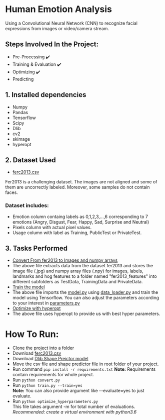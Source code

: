 
# Human Emotion Analysis

Using a Convolutional Neural Network (CNN) to recognize facial expressions from images or video/camera stream.

## Steps Involved In the Project:

- Pre-Processing :heavy_check_mark:
- Training & Evaluation :heavy_check_mark:
- Optimizing :heavy_check_mark:
- Predicting

## <a>1. Installed dependencies</a>

- Numpy
- Pandas
- Tensorflow
- Scipy
- Dlib
- cv2
- skimage
- hyperopt

## <a>2. Dataset Used</a>
- [ferc2013.csv](https://www.kaggle.com/c/challenges-in-representation-learning-facial-expression-recognition-challenge/data)

Fer2013 is a challenging dataset. The images are not aligned and some of them are uncorrectly labeled. Moreover, some samples do not contain faces.


### <a>Dataset includes:</a>
- Emotion column containg labels as 0,1,2,3,...,6 corresponding to 7 emotions (Angry, Disgust, Fear, Happy, Sad, Surprise and Neutral)
- Pixels column with actual pixel values.
- Usage column with label as Training, PublicTest or PrivateTest.

## <a>3. Tasks Performed</a>
- [Convert From fer2013 to Images and numpy arrays](convert.py)
- The above file extracts data from the dataset fer2013 and stores the image file (.jpg) and numpy array files (.npy) for images, labels, landmarks and hog features to a folder named "fer2013_features" into different subfolders as TestData, TrainingData and PrivateData.
- [Train the model](train.py)
- The above file imports the [model.py](model.py) using [data_loader.py](data_loader.py) and train the model using Tensorflow. You can also adjust the parameters according to your interest in [parameters.py](paramters.py)
- [Optimize with hyperopt](optimize_hyperparameters.py)
- The above file uses hyperopt to provide us with best hyper parameters.

# How To Run:
- Clone the project into a folder
- Download [ferc2013.csv](https://www.kaggle.com/c/challenges-in-representation-learning-facial-expression-recognition-challenge/data)
- Download [Dlib Shape Preictor model](http://dlib.net/files/shape_predictor_68_face_landmarks.dat.bz2) 
- Move the csv file and shape predictor file in root folder of your project.
- Run command <code>pip install -r requirements.txt</code> 
    <b>Note:</b> Requirements contain requirements for whole project.
- Run <code>python convert.py</code> <br/>
- Run <code>python train.py --train=yes</code><br/>
    <b>Note:</b> You can also provide argument like --evaluate=yes to just evaluate.
- Run <code>python optimize_hyperparameters.py </code><br/>This file takes argument -m for total number of evaluations.<br/>
<i>Recommended: create a virtual environment with python3.6</i>
